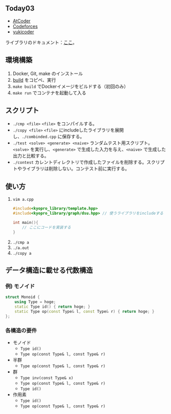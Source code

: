 ## Today03
- [AtCoder](https://atcoder.jp/users/Today03)
- [Codeforces](https://codeforces.com/profile/Today03)
- [yukicoder](https://yukicoder.me/users/15224)

ライブラリのドキュメント：[ここ](https://today017.github.io/kyopro_library/index.html)。

## 環境構築
1. Docker, Git, make のインストール
3. [build](./kyopro_tools/scripts/build) をコピペ、実行
4. `make build` でDockerイメージをビルドする（初回のみ）
5. `make run` でコンテナを起動して入る

## スクリプト
- `./cmp <file>` `<file>` をコンパイルする。
- `./copy <file>` `<file>` にincludeしたライブラリを展開し、`./combinded.cpp` に保存する。
- `./test <solve> <generate> <naive>` ランダムテスト用スクリプト。`<solve>` を実行し、`<generate>` で生成した入力を与え、`<naive>` で生成した出力と比較する。
- `./contest` カレントディレクトリで作成したファイルを削除する。スクリプトやライブラリは削除しない。コンテスト前に実行する。

## 使い方
1. `vim a.cpp`
    ```cpp
    #include<kyopro_library/template.hpp>
    #include<kyopro_library/graph/dsu.hpp> // 使うライブラリをincludeする

    int main(){
        // ここにコードを実装する
    }
    ```
2. `./cmp a`
3. `./a.out`
4. `./copy a`

## データ構造に載せる代数構造

### 例) モノイド
```cpp
struct Monoid {
    using Type = hoge;
    static Type id() { return hoge; }
    static Type op(const Type& l, const Type& r) { return hoge; }
};
```

### 各構造の要件
- モノイド
  - `Type id()`
  - `Type op(const Type& l, const Type& r)`
- 半群
  - `Type op(const Type& l, const Type& r)`
- 群
  - `Type inv(const Type& x)`
  - `Type op(const Type& l, const Type& r)`
  - `Type id()`
- 作用素
  - `Type id()`
  - `Type op(const Type& l, const Type& r)`